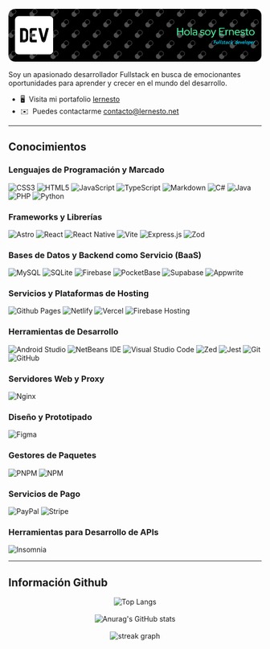 ![Header](./github-header-image.png)

Soy un apasionado desarrollador Fullstack en busca de emocionantes oportunidades para aprender y crecer en el mundo del desarrollo.

* 🖥️  Visita mi portafolio [lernesto](http://lernesto.net)
* ✉️  Puedes contactarme [contacto@lernesto.net](mailto:contacto@lernesto.net)

---

## Conocimientos

### Lenguajes de Programación y Marcado

![CSS3](https://img.shields.io/badge/css3-%231572B6.svg?style=for-the-badge&logo=css3&logoColor=white)
![HTML5](https://img.shields.io/badge/html5-%23E34F26.svg?style=for-the-badge&logo=html5&logoColor=white)
![JavaScript](https://img.shields.io/badge/javascript-%23323330.svg?style=for-the-badge&logo=javascript&logoColor=%23F7DF1E)
![TypeScript](https://img.shields.io/badge/typescript-%23007ACC.svg?style=for-the-badge&logo=typescript&logoColor=white)
![Markdown](https://img.shields.io/badge/markdown-%23000000.svg?style=for-the-badge&logo=markdown&logoColor=white)
![C#](https://img.shields.io/badge/c%23-%23239120.svg?style=for-the-badge&logo=csharp&logoColor=white)
![Java](https://img.shields.io/badge/java-%23ED8B00.svg?style=for-the-badge&logo=openjdk&logoColor=white)
![PHP](https://img.shields.io/badge/php-%23777BB4.svg?style=for-the-badge&logo=php&logoColor=white)
![Python](https://img.shields.io/badge/python-3670A0?style=for-the-badge&logo=python&logoColor=ffdd54)

### Frameworks y Librerías

![Astro](https://img.shields.io/badge/astro-%232C2052.svg?style=for-the-badge&logo=astro&logoColor=white)
![React](https://img.shields.io/badge/react-%2320232a.svg?style=for-the-badge&logo=react&logoColor=%2361DAFB)
![React Native](https://img.shields.io/badge/react_native-%2320232a.svg?style=for-the-badge&logo=react&logoColor=%2361DAFB)
![Vite](https://img.shields.io/badge/vite-%23646CFF.svg?style=for-the-badge&logo=vite&logoColor=white)
![Express.js](https://img.shields.io/badge/express.js-%23404d59.svg?style=for-the-badge&logo=express&logoColor=%2361DAFB)
![Zod](https://img.shields.io/badge/zod-%233068b7.svg?style=for-the-badge&logo=zod&logoColor=white)

### Bases de Datos y Backend como Servicio (BaaS)

![MySQL](https://img.shields.io/badge/mysql-4479A1.svg?style=for-the-badge&logo=mysql&logoColor=white)
![SQLite](https://img.shields.io/badge/sqlite-%2307405e.svg?style=for-the-badge&logo=sqlite&logoColor=white)
![Firebase](https://img.shields.io/badge/firebase-a08021?style=for-the-badge&logo=firebase&logoColor=ffcd34)
![PocketBase](https://img.shields.io/badge/pocketbase-%23b8dbe4.svg?style=for-the-badge&logo=Pocketbase&logoColor=black)
![Supabase](https://img.shields.io/badge/Supabase-3ECF8E?style=for-the-badge&logo=supabase&logoColor=white)
![Appwrite](https://img.shields.io/badge/Appwrite-%23FD366E.svg?style=for-the-badge&logo=appwrite&logoColor=white)

### Servicios y Plataformas de Hosting

![Github Pages](https://img.shields.io/badge/github%20pages-121013?style=for-the-badge&logo=github&logoColor=white)
![Netlify](https://img.shields.io/badge/netlify-%23000000.svg?style=for-the-badge&logo=netlify&logoColor=#00C7B7)
![Vercel](https://img.shields.io/badge/vercel-%23000000.svg?style=for-the-badge&logo=vercel&logoColor=white)
![Firebase Hosting](https://img.shields.io/badge/firebase%20hosting-a08021?style=for-the-badge&logo=firebase&logoColor=ffcd34)

### Herramientas de Desarrollo

![Android Studio](https://img.shields.io/badge/android%20studio-346ac1?style=for-the-badge&logo=android%20studio&logoColor=white)
![NetBeans IDE](https://img.shields.io/badge/NetBeansIDE-1B6AC6.svg?style=for-the-badge&logo=apache-netbeans-ide&logoColor=white)
![Visual Studio Code](https://img.shields.io/badge/Visual%20Studio%20Code-0078d7.svg?style=for-the-badge&logo=visual-studio-code&logoColor=white)
![Zed](https://img.shields.io/badge/zedindustries-084CCF.svg?style=for-the-badge&logo=zedindustries&logoColor=white)
![Jest](https://img.shields.io/badge/-jest-%23C21325?style=for-the-badge&logo=jest&logoColor=white)
![Git](https://img.shields.io/badge/git-%23F05033.svg?style=for-the-badge&logo=git&logoColor=white)
![GitHub](https://img.shields.io/badge/github-%23121011.svg?style=for-the-badge&logo=github&logoColor=white)

### Servidores Web y Proxy

![Nginx](https://img.shields.io/badge/nginx-%23009639.svg?style=for-the-badge&logo=nginx&logoColor=white)

### Diseño y Prototipado

![Figma](https://img.shields.io/badge/figma-%23F24E1E.svg?style=for-the-badge&logo=figma&logoColor=white)

### Gestores de Paquetes

![PNPM](https://img.shields.io/badge/pnpm-%234a4a4a.svg?style=for-the-badge&logo=pnpm&logoColor=f69220)
![NPM](https://img.shields.io/badge/NPM-%23CB3837.svg?style=for-the-badge&logo=npm&logoColor=white)

### Servicios de Pago

![PayPal](https://img.shields.io/badge/PayPal-00457C?style=for-the-badge&logo=paypal&logoColor=white)
![Stripe](https://img.shields.io/badge/Stripe-5469d4?style=for-the-badge&logo=stripe&logoColor=ffffff)

### Herramientas para Desarrollo de APIs

![Insomnia](https://img.shields.io/badge/Insomnia-black?style=for-the-badge&logo=insomnia&logoColor=5849BE)


---

## Información Github

<div align="center">
  <img src="https://github-readme-stats.vercel.app/api/top-langs/?username=lernesto-dev&theme=dark&hide_border=false&include_all_commits=true&count_private=true&layout=compact" height="180" alt="Top Langs">
</div>
<br/>
<div align="center">
  <img src="https://github-readme-stats.vercel.app/api/?username=lernesto-dev&show_icons=true&title_color=fff&icon_color=79ff97&text_color=9f9f9f&bg_color=151515" height="180" alt="Anurag's GitHub stats">
</div>
<br/>
<div align="center">
  <img src="https://streak-stats.demolab.com?user=lernesto-dev&locale=en&mode=daily&theme=dark&hide_border=false&border_radius=5&order=3" height="180" alt="streak graph"  />
</div>

<img src="https://komarev.com/ghpvc/?username=lernesto-dev&style=flat-square&color=blue" alt=""/>
